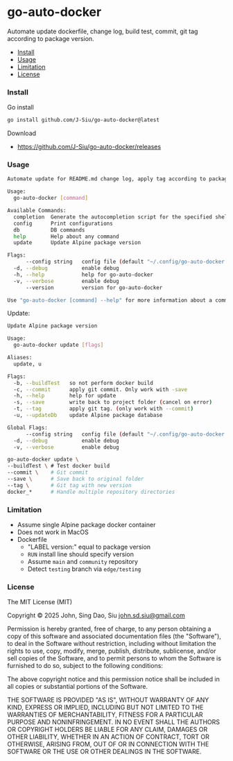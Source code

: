 # go-auto-docker

Automate update dockerfile, change log, build test, commit, git tag according to package version.

- [Install](#install)
- [Usage](#usage)
- [Limitation](#limitation)
- [License](#license)

<!--more-->
### Install

Go install

```sh
go install github.com/J-Siu/go-auto-docker@latest
```

Download

- https://github.com/J-Siu/go-auto-docker/releases

### Usage

```sh
Automate update for README.md change log, apply tag according to package version. Also handle test build, git commit.

Usage:
  go-auto-docker [command]

Available Commands:
  completion  Generate the autocompletion script for the specified shell
  config      Print configurations
  db          DB commands
  help        Help about any command
  update      Update Alpine package version

Flags:
      --config string   config file (default "~/.config/go-auto-docker.json")
  -d, --debug           enable debug
  -h, --help            help for go-auto-docker
  -v, --verbose         enable debug
      --version         version for go-auto-docker

Use "go-auto-docker [command] --help" for more information about a command.
```

Update:

```sh
Update Alpine package version

Usage:
  go-auto-docker update [flags]

Aliases:
  update, u

Flags:
  -b, --buildTest   so not perform docker build
  -c, --commit      apply git commit. Only work with -save
  -h, --help        help for update
  -s, --save        write back to project folder (cancel on error)
  -t, --tag         apply git tag. (only work with --commit)
  -u, --updateDb    update Alpine package database

Global Flags:
      --config string   config file (default "~/.config/go-auto-docker.json")
  -d, --debug           enable debug
  -v, --verbose         enable debug
```

```sh
go-auto-docker update \
--buildTest \ # Test docker build
--commit \    # Git commit
--save \      # Save back to original folder
--tag \       # Git tag with new version
docker_*      # Handle multiple repository directories
```

### Limitation

- Assume single Alpine package docker container
- Does not work in MacOS
- Dockerfile
  - "LABEL version:" equal to package version
  - `RUN` install line should specify version
  - Assume `main` and `community` repository
  - Detect `testing` branch via `edge/testing`

### License

The MIT License (MIT)

Copyright © 2025 John, Sing Dao, Siu <john.sd.siu@gmail.com>

Permission is hereby granted, free of charge, to any person obtaining a copy of this software and associated documentation files (the "Software"), to deal in the Software without restriction, including without limitation the rights to use, copy, modify, merge, publish, distribute, sublicense, and/or sell copies of the Software, and to permit persons to whom the Software is furnished to do so, subject to the following conditions:

The above copyright notice and this permission notice shall be included in all copies or substantial portions of the Software.

THE SOFTWARE IS PROVIDED "AS IS", WITHOUT WARRANTY OF ANY KIND, EXPRESS OR IMPLIED, INCLUDING BUT NOT LIMITED TO THE WARRANTIES OF MERCHANTABILITY, FITNESS FOR A PARTICULAR PURPOSE AND NONINFRINGEMENT. IN NO EVENT SHALL THE AUTHORS OR COPYRIGHT HOLDERS BE LIABLE FOR ANY CLAIM, DAMAGES OR OTHER LIABILITY, WHETHER IN AN ACTION OF CONTRACT, TORT OR OTHERWISE, ARISING FROM, OUT OF OR IN CONNECTION WITH THE SOFTWARE OR THE USE OR OTHER DEALINGS IN THE SOFTWARE.
